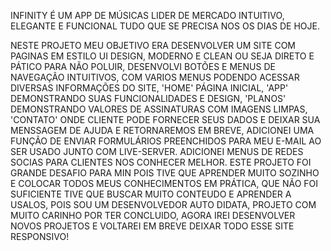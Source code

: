 INFINITY É UM APP DE MÚSICAS LIDER DE MERCADO INTUITIVO, ELEGANTE E FUNCIONAL TUDO QUE SE PRECISA NOS OS DIAS DE HOJE.

 NESTE PROJETO MEU OBJETIVO ERA DESENVOLVER UM SITE COM PAGINAS EM ESTILO UI DESIGN, MODERNO E CLEAN OU SEJA DIRETO E PÁTICO PARA NÃO POLUIR, DESENVOLVI BOTÕES E MENUS DE NAVEGAÇÃO  INTUITIVOS, COM VARIOS MENUS PODENDO ACESSAR DIVERSAS INFORMAÇÕES DO SITE, 'HOME' PÁGINA INICIAL, 'APP' DEMONSTRANDO SUAS FUNCIONALIDADES E DESIGN, 'PLANOS' DEMONSTRANDO VALORES DE ASSINATURAS COM IMAGENS LIMPAS, 'CONTATO' ONDE CLIENTE PODE FORNECER SEUS DADOS E DEIXAR SUA MENSSAGEM DE AJUDA E RETORNAREMOS EM BREVE, ADICIONEI UMA FUNÇÃO DE ENVIAR FORMULÁRIOS PREENCHIDOS PARA MEU E-MAIL AO SER USADO JUNTO COM LIVE-SERVER. ADICIONEI MENUS DE REDES SOCIAS PARA CLIENTES NOS CONHECER MELHOR.
	ESTE PROJETO FOI GRANDE DESAFIO PARA MIN POIS TIVE QUE APRENDER MUITO SOZINHO E COLOCAR TODOS MEUS CONHECIMENTOS EM PRÁTICA, QUE NÃO FOI SUFICIENTE TIVE QUE BUSCAR MUITO CONTEUDO E APRENDER A USALOS, POIS SOU UM DESENVOLVEDOR AUTO DIDATA, PROJETO COM MUITO CARINHO POR TER CONCLUIDO, AGORA IREI DESENVOLVER NOVOS PROJETOS
E VOLTAREI EM BREVE DEIXAR TODO ESSE SITE RESPONSIVO!
